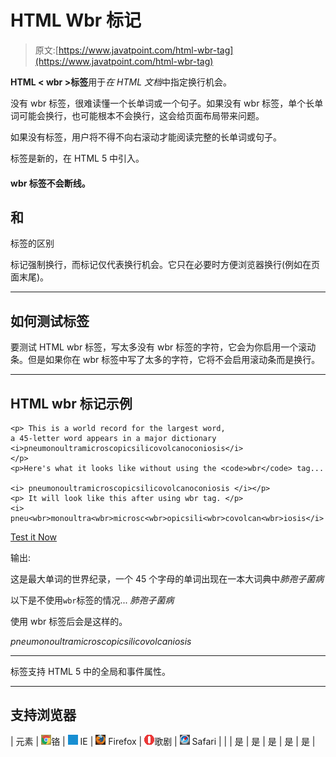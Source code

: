 # HTML Wbr 标记

> 原文:[https://www.javatpoint.com/html-wbr-tag](https://www.javatpoint.com/html-wbr-tag)

**HTML < wbr >标签**用于*在 HTML 文档*中指定换行机会。

没有 wbr 标签，很难读懂一个长单词或一个句子。如果没有 wbr 标签，单个长单词可能会换行，也可能根本不会换行，这会给页面布局带来问题。

如果没有<wbr>标签，用户将不得不向右滚动才能阅读完整的长单词或句子。

<wbr>标签是新的，在 HTML 5 中引入。

#### wbr 标签不会断线。

## <wbr>和
标签的区别

标记强制换行，而<wbr>标记仅代表换行机会。它只在必要时方便浏览器换行(例如在页面末尾)。

* * *

## 如何测试<wbr>标签

要测试 HTML wbr 标签，写太多没有 wbr 标签的字符，它会为你启用一个滚动条。但是如果你在 wbr 标签中写了太多的字符，它将不会启用滚动条而是换行。

* * *

## HTML wbr 标记示例

```
<p> This is a world record for the largest word, 
a 45-letter word appears in a major dictionary 
<i>pneumonoultramicroscopicsilicovolcanoconiosis</i>
</p>
<p>Here's what it looks like without using the <code>wbr</code> tag...

<i> pneumonoultramicroscopicsilicovolcanoconiosis </i></p>
<p> It will look like this after using wbr tag. </p>
<i> pneu<wbr>monoultra<wbr>microsc<wbr>opicsili<wbr>covolcan<wbr>iosis</i>

```

[Test it Now](https://www.javatpoint.com/oprweb/test.jsp?filename=htmlwbrtag1)

输出:

这是最大单词的世界纪录，一个 45 个字母的单词出现在一本大词典中*肺孢子菌病*

以下是不使用`wbr`标签的情况...
*肺孢子菌病*

使用 wbr 标签后会是这样的。

*pneu<wbr>monoultra<wbr>microsc<wbr>opicsili<wbr>covolcan<wbr>iosis*

* * *

<wbr>标签支持 HTML 5 中的全局和事件属性。

* * *

## 支持浏览器

| 元素 | ![chrome browser](img/4fbdc93dc2016c5049ed108e7318df19.png)铬 | ![ie browser](img/83dd23df1fe8373fd5bf054b2c1dd88b.png) IE | ![firefox browser](img/4f001fff393888a8a807ed29b28145d1.png) Firefox | ![opera browser](img/6cad4a592cc69a052056a0577b4aac65.png)歌剧 | ![safari browser](img/a0f6a9711a92203c5dc5c127fe9c9fca.png) Safari |
| <wbr> | 是 | 是 | 是 | 是 | 是 |